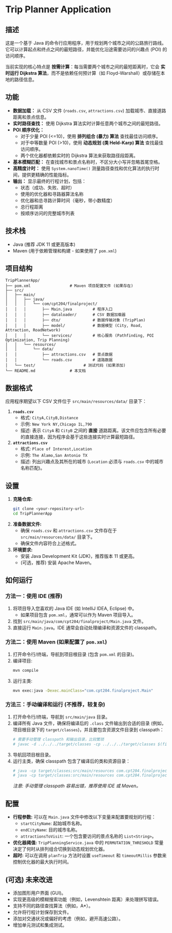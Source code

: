 # Trip Planner Application

## 描述

这是一个基于 Java 的命令行应用程序，用于规划两个城市之间的公路旅行路线。它可以计算起点和终点之间的最短路径，并能优化沿途需要访问的兴趣点 (POI) 的访问顺序。

当前实现的核心特点是 **按需计算**：每当需要两个城市之间的最短距离时，它会 **实时运行 Dijkstra 算法**，而不是依赖任何预计算（如 Floyd-Warshall）或存储在本地的路径信息。

## 功能

*   **数据加载：** 从 CSV 文件 (`roads.csv`, `attractions.csv`) 加载城市、直接道路距离和景点信息。
*   **实时路径查找：** 使用 Dijkstra 算法实时计算任意两个城市之间的最短路径。
*   **POI 顺序优化：**
    *   对于少量 POI (<=10)，使用 **排列组合 (暴力) 算法** 查找最佳访问顺序。
    *   对于中等数量 POI (>10)，使用 **动态规划 (类 Held-Karp) 算法** 查找最佳访问顺序。
    *   两个优化器都依赖实时的 Dijkstra 算法来获取路径段距离。
*   **基本模糊匹配：** 在查找城市和景点名称时，不区分大小写并忽略首尾空格。
*   **高精度计时：** 使用 `System.nanoTime()` 测量路径查找和优化算法的执行时间，提供更精确的性能指标。
*   **输出：** 显示最终的行程计划，包括：
    *   状态（成功、失败、超时）
    *   使用的优化器和寻路器算法名称
    *   优化器和总寻路计算时间（毫秒，带小数精度）
    *   总行程距离
    *   按顺序访问的完整城市列表

## 技术栈

*   Java (推荐 JDK 11 或更高版本)
*   Maven (用于依赖管理和构建 - 如果使用了 `pom.xml`)

## 项目结构

```
TripPlannerApp/
├── pom.xml                 # Maven 项目配置文件 (如果存在)
├── src/
│   ├── main/
│   │   ├── java/
│   │   │   └── com/cpt204/finalproject/
│   │   │       ├── Main.java         # 程序入口
│   │   │       ├── dataloader/       # CSV 数据加载器
│   │   │       ├── dto/              # 数据传输对象 (TripPlan)
│   │   │       ├── model/            # 数据模型 (City, Road, Attraction, RoadNetwork)
│   │   │       └── services/         # 核心服务 (Pathfinding, POI Optimization, Trip Planning)
│   │   └── resources/
│   │       └── data/
│   │           ├── attractions.csv   # 景点数据
│   │           └── roads.csv         # 道路数据
│   └── test/                     # 测试代码 (如果添加)
└── README.md               # 本文档
```

## 数据格式

应用程序期望以下 CSV 文件位于 `src/main/resources/data/` 目录下：

1.  **`roads.csv`**
    *   格式: `CityA,CityB,Distance`
    *   示例: `New York NY,Chicago IL,790`
    *   描述: 表示 `CityA` 和 `CityB` 之间的 **直接** 道路距离。该文件应包含所有必要的直接连接，因为程序会基于这些连接实时计算最短路径。
2.  **`attractions.csv`**
    *   格式: `Place of Interest,Location`
    *   示例: `The Alamo,San Antonio TX`
    *   描述: 列出兴趣点及其所在的城市 (`Location` 必须与 `roads.csv` 中的城市名称匹配)。

## 设置

1.  **克隆仓库:**
    ```bash
    git clone <your-repository-url>
    cd TripPlannerApp
    ```
2.  **准备数据文件:**
    *   确保 `roads.csv` 和 `attractions.csv` 文件存在于 `src/main/resources/data/` 目录下。
    *   确保文件内容符合上述格式。
3.  **环境要求:**
    *   安装 Java Development Kit (JDK)，推荐版本 11 或更高。
    *   (可选，推荐) 安装 Apache Maven。

## 如何运行

### 方法一：使用 IDE (推荐)

1.  将项目导入您喜欢的 Java IDE (如 IntelliJ IDEA, Eclipse) 中。
    *   如果项目包含 `pom.xml`，通常可以作为 Maven 项目导入。
2.  找到 `src/main/java/com/cpt204/finalproject/Main.java` 文件。
3.  直接运行 `Main.java`。IDE 通常会自动处理编译和资源文件的 classpath。

### 方法二：使用 Maven (如果配置了 `pom.xml`)

1.  打开命令行/终端，导航到项目根目录 (包含 `pom.xml` 的目录)。
2.  编译项目:
    ```bash
    mvn compile
    ```
3.  运行主类:
    ```bash
    mvn exec:java -Dexec.mainClass="com.cpt204.finalproject.Main"
    ```

### 方法三：手动编译和运行 (不推荐，较复杂)

1.  打开命令行/终端，导航到 `src/main/java` 目录。
2.  编译所有 Java 文件，确保将编译后的 `.class` 文件输出到合适的目录 (例如，项目根目录下的 `target/classes`)，并且要包含资源文件目录到 classpath：
    ```bash
    # 需要手动管理 classpath 和输出目录，比较繁琐
    # javac -d ../../../target/classes -cp ../../../target/classes $(find . -name "*.java")
    ```
3.  导航回项目根目录。
4.  运行主类，确保 classpath 包含了编译后的类和资源目录：
    ```bash
    # java -cp target/classes;src/main/resources com.cpt204.finalproject.Main # Windows 示例
    # java -cp target/classes:src/main/resources com.cpt204.finalproject.Main # Linux/macOS 示例
    ```
    *注意: 手动管理 classpath 容易出错，推荐使用 IDE 或 Maven。*

## 配置

*   **行程参数:** 可以在 `Main.java` 文件中修改以下变量来配置要规划的行程：
    *   `startCityName`: 起始城市名称。
    *   `endCityName`: 目的城市名称。
    *   `attractionsToVisit`: 一个包含要访问的景点名称的 `List<String>`。
*   **优化器阈值:** `TripPlanningService.java` 中的 `PERMUTATION_THRESHOLD` 常量决定了何时从排列组合切换到动态规划优化器。
*   **超时:** 可以在调用 `planTrip` 方法时设置 `useTimeout` 和 `timeoutMillis` 参数来控制优化器的最大执行时间。

## (可选) 未来改进

*   添加图形用户界面 (GUI)。
*   实现更高级的模糊搜索功能（例如，Levenshtein 距离）来处理拼写错误。
*   支持不同的路径查找算法（例如，A*）。
*   允许将行程计划保存到文件。
*   添加对交通状况或偏好的考虑（例如，避开高速公路）。
*   增加单元测试和集成测试。 